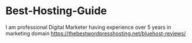 # Best-Hosting-Guide
I am professional Digital Marketer having experience over 5 years in marketing domain https://thebestwordpresshosting.net/bluehost-reviews/
